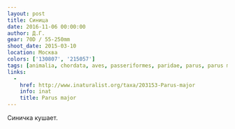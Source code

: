 ```yaml
---
layout: post
title: Синица
date: 2016-11-06 00:00:00
author: Д.Г.
gear: 70D / 55-250mm
shoot_date: 2015-03-10
location: Москва
colors: ['130807', '215057']
tags: [animalia, chordata, aves, passeriformes, paridae, parus, parus major]
links:
  -
    href: http://www.inaturalist.org/taxa/203153-Parus-major
    info: inat
    title: Parus major
---
```


Синичка кушает.
